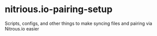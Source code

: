 nitrious.io-pairing-setup
=========================

Scripts, configs, and other things to make syncing files and pairing via Nitrous.io easier
